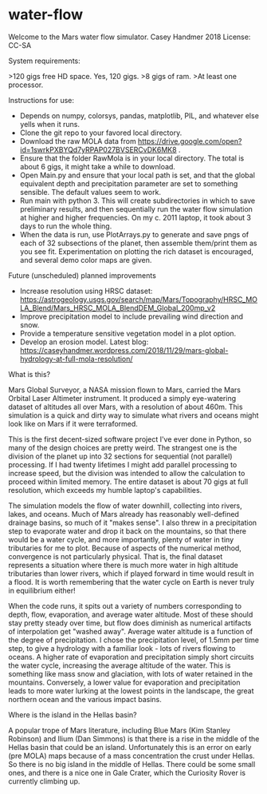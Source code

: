 # water-flow

Welcome to the Mars water flow simulator.
Casey Handmer 2018
License: CC-SA

System requirements:

\>120 gigs free HD space. Yes, 120 gigs.
\>8 gigs of ram.
\>At least one processor.


Instructions for use:

- Depends on numpy, colorsys, pandas, matplotlib, PIL, and whatever else yells when it runs. 
- Clone the git repo to your favored local directory.
- Download the raw MOLA data from https://drive.google.com/open?id=1swrkPXBYQd7yRPAP027BVSERCvDK6MK8 .
- Ensure that the folder RawMola is in your local directory. The total is about 6 gigs, it might take a while to download.
- Open Main.py and ensure that your local path is set, and that the global equivalent depth and precipitation parameter are set to something sensible. The default values seem to work.
- Run main with python 3. This will create subdirectories in which to save preliminary results, and then sequentially run the water flow simulation at higher and higher frequencies. On my c. 2011 laptop, it took about 3 days to run the whole thing. 
- When the data is run, use PlotArrays.py to generate and save pngs of each of 32 subsections of the planet, then assemble them/print them as you see fit. Experimentation on plotting the rich dataset is encouraged, and several demo color maps are given.


Future (unscheduled) planned improvements
- Increase resolution using HRSC dataset: https://astrogeology.usgs.gov/search/map/Mars/Topography/HRSC_MOLA_Blend/Mars_HRSC_MOLA_BlendDEM_Global_200mp_v2
- Improve precipitation model to include prevailing wind direction and snow.
- Provide a temperature sensitive vegetation model in a plot option. 
- Develop an erosion model.
Latest blog: https://caseyhandmer.wordpress.com/2018/11/29/mars-global-hydrology-at-full-mola-resolution/ 


What is this?

Mars Global Surveyor, a NASA mission flown to Mars, carried the Mars Orbital Laser Altimeter instrument. It produced a simply eye-watering dataset of altitudes all over Mars, with a resolution of about 460m. This simulation is a quick and dirty way to simulate what rivers and oceans might look like on Mars if it were terraformed.

This is the first decent-sized software project I've ever done in Python, so many of the design choices are pretty weird. The strangest one is the division of the planet up into 32 sections for sequential (not parallel) processing. If I had twenty lifetimes I might add parallel processing to increase speed, but the division was intended to allow the calculation to proceed within limited memory. The entire dataset is about 70 gigs at full resolution, which exceeds my humble laptop's capabilities.

The simulation models the flow of water downhill, collecting into rivers, lakes, and oceans. Much of Mars already has reasonably well-defined drainage basins, so much of it "makes sense". I also threw in a precipitation step to evaporate water and drop it back on the mountains, so that there would be a water cycle, and more importantly, plenty of water in tiny tributaries for me to plot. Because of aspects of the numerical method, convergence is not particularly physical. That is, the final dataset represents a situation where there is much more water in high altitude tributaries than lower rivers, which if played forward in time would result in a flood. It is worth remembering that the water cycle on Earth is never truly in equilibrium either!

When the code runs, it spits out a variety of numbers corresponding to depth, flow, evaporation, and average water altitude. Most of these should stay pretty steady over time, but flow does diminish as numerical artifacts of interpolation get "washed away". Average water altitude is a function of the degree of precipitation. I chose the precipitation level, of 1.5mm per time step, to give a hydrology with a familiar look - lots of rivers flowing to oceans. A higher rate of evaporation and precipitation simply short circuits the water cycle, increasing the average altitude of the water. This is something like mass snow and glaciation, with lots of water retained in the mountains. Conversely, a lower value for evaporation and precipitation leads to more water lurking at the lowest points in the landscape, the great northern ocean and the various impact basins.


Where is the island in the Hellas basin?

A popular trope of Mars literature, including Blue Mars (Kim Stanley Robinson) and Ilium (Dan Simmons) is that there is a rise in the middle of the Hellas basin that could be an island. Unfortunately this is an error on early (pre MOLA) maps because of a mass concentration the crust under Hellas. So there is no big island in the middle of Hellas. There could be some small ones, and there is a nice one in Gale Crater, which the Curiosity Rover is currently climbing up.

